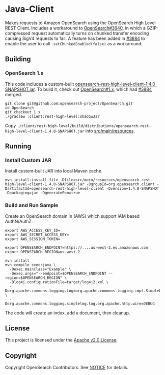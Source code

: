 # Java-Client

Makes requests to Amazon OpenSearch using the OpenSearch High Level REST Client. Includes a workaround to [OpenSearch#3640](https://github.com/opensearch-project/OpenSearch/issues/3640), in which a GZIP-compressed request automatically turns on chunked transfer encoding causing SigV4 requests to fail. A feature has been added in [#3884](https://github.com/opensearch-project/OpenSearch/pull/3884) to enable the user to call `.setChunkedEnabled(false)` as a workaround.

## Building

### OpenSearch 1.x

This code includes a custom-built [opensearch-rest-high-level-client-1.4.0-SNAPSHOT.jar](src/main/resources/opensearch-rest-high-level-client-1.4.0-SNAPSHOT.jar). To build it, check out [OpenSearch#1.x](https://github.com/opensearch-project/OpenSearch/tree/1.x), which had [#3884](https://github.com/opensearch-project/OpenSearch/pull/3884) merged.

```
git clone git@github.com:opensearch-project/OpenSearch.git
cd OpenSearch
git checkout 1.x
./gradlew :client:rest-high-level:shadowJar
```

Copy `./client/rest-high-level/build/distributions/opensearch-rest-high-level-client-1.4.0-SNAPSHOT.jar` into [src/main/resources](src/main/resources).

## Running

### Install Custom JAR

Install custom-built JAR into local Maven cache.

```
mvn install:install-file -Dfile=src/main/resources/opensearch-rest-high-level-client-1.4.0-SNAPSHOT.jar -DgroupId=org.opensearch.client -DartifactId=opensearch-rest-high-level-client -Dversion=1.4.0-SNAPSHOT -Dpackaging=jar -DgeneratePom=true
```

### Build and Run Sample

Create an OpenSearch domain in (AWS) which support IAM based AuthN/AuthZ.

```
export AWS_ACCESS_KEY_ID=
export AWS_SECRET_ACCESS_KEY=
export AWS_SESSION_TOKEN=

export OPENSEARCH_ENDPOINT=https://....us-west-2.es.amazonaws.com
export OPENSEARCH_REGION=us-west-2

mvn install
mvn compile exec:java \
  -Dexec.mainClass="Example" \
  -Dexec.args="--endpoint=$OPENSEARCH_ENDPOINT --region=$OPENSEARCH_REGION" \
  -Dlog4j.configurationFile=target/log4j2.xml \
  -Dorg.apache.commons.logging.Log=org.apache.commons.logging.impl.SimpleLog \
  -Dorg.apache.commons.logging.simplelog.log.org.apache.http.wire=DEBUG
```

The code will create an index, add a document, then cleanup.

## License 

This project is licensed under the [Apache v2.0 License](LICENSE.txt).

## Copyright

Copyright OpenSearch Contributors. See [NOTICE](NOTICE.txt) for details.
